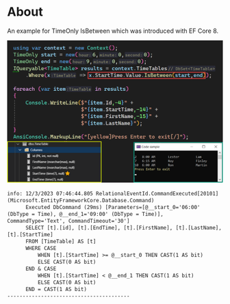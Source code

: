 ﻿# About

An example for TimeOnly IsBetween which was introduced with EF Core 8.

![Figure1](assets/Figure1.png)


```
info: 12/3/2023 07:46:44.805 RelationalEventId.CommandExecuted[20101] (Microsoft.EntityFrameworkCore.Database.Command) 
      Executed DbCommand (29ms) [Parameters=[@__start_0='06:00' (DbType = Time), @__end_1='09:00' (DbType = Time)], CommandType='Text', CommandTimeout='30']
      SELECT [t].[id], [t].[EndTime], [t].[FirstName], [t].[LastName], [t].[StartTime]
      FROM [TimeTable] AS [t]
      WHERE CASE
          WHEN [t].[StartTime] >= @__start_0 THEN CAST(1 AS bit)
          ELSE CAST(0 AS bit)
      END & CASE
          WHEN [t].[StartTime] < @__end_1 THEN CAST(1 AS bit)
          ELSE CAST(0 AS bit)
      END = CAST(1 AS bit)
----------------------------------------
```

